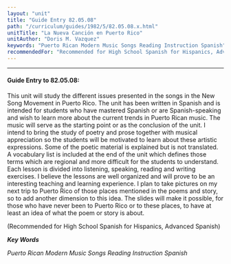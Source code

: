 ```yaml
---
layout: "unit"
title: "Guide Entry 82.05.08"
path: "/curriculum/guides/1982/5/82.05.08.x.html"
unitTitle: "La Nueva Canción en Puerto Rico"
unitAuthor: "Doris M. Vazquez"
keywords: "Puerto Rican Modern Music Songs Reading Instruction Spanish"
recommendedFor: "Recommended for High School Spanish for Hispanics, Advanced Spanish"
---
```

<body>
<hr/>
<h4>
Guide Entry to 82.05.08:
</h4>
This unit will study the different issues presented in the songs in the New Song Movement in Puerto Rico.  The unit has been written in Spanish and is intended for students who have mastered Spanish or are Spanish-speaking and wish to learn more about the current trends in Puerto Rican music.  The music will serve as the starting point or as the conclusion of the unit.  I intend to bring the study of poetry and prose together with musical appreciation so the students will be motivated to learn about these artistic expressions.  Some of the poetic material is explained but is not translated.  A vocabulary list is included at the end of the unit which defines those terms which are regional and more difficult for the students to understand.  Each lesson is divided into listening, speaking, reading and writing exercises.  I believe the lessons are well organized and will prove to be an interesting teaching and learning experience.  I plan to take pictures on my next trip to Puerto Rico of those places mentioned in the poems and story, so to add another dimension to this idea.  The slides will make it possible, for those who have never been to Puerto Rico or to these places, to have at least an idea of what the poem or story is about.
<p>
(Recommended for High School Spanish for Hispanics, Advanced Spanish)
</p>
<p>
<b>
<i>
Key Words
</i>
</b>
<br/>
</p>
<p>
<i>
Puerto Rican Modern Music Songs Reading Instruction Spanish
</i>
</p>
</body>